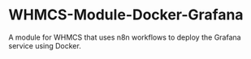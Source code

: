 # WHMCS-Module-Docker-Grafana
A module for WHMCS that uses n8n workflows to deploy the Grafana service using Docker.
